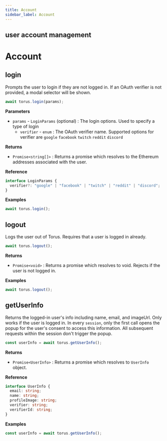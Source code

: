 ```yaml
---
title: Account
sidebar_label: Account
---
```


## user account management

# Account

## login

Prompts the user to login if they are not logged in. If an OAuth verifier is not
provided, a modal selector will be shown.

```javascript
await torus.login(params);
```

**Parameters**

- `params` - `LoginParams` \(optional\) : The login options. Used to specify a
  type of login
  - `verifier` - `enum` : The OAuth verifier name. Supported options for
    verifier are `google` `facebook` `twitch` `reddit` `discord`

**Returns**

- `Promise<string[]>` : Returns a promise which resolves to the Ethereum
  addresses associated with the user.

**Reference**

```typescript
interface LoginParams {
  verifier?: "google" | "facebook" | "twitch" | "reddit" | "discord";
}
```

**Examples**

```javascript
await torus.login();
```

## logout

Logs the user out of Torus. Requires that a user is logged in already.

```javascript
await torus.logout();
```

**Returns**

- `Promise<void>` : Returns a promise which resolves to void. Rejects if the
  user is not logged in.

**Examples**

```javascript
await torus.logout();
```

## getUserInfo

Returns the logged-in user's info including name, email, and imageUrl. Only
works if the user is logged in. In every `session`, only the first call opens
the popup for the user's consent to access this information. All subsequent
requests within the session don't trigger the popup.

```javascript
const userInfo = await torus.getUserInfo();
```

**Returns**

- `Promise<UserInfo>` : Returns a promise which resolves to `UserInfo` object.

**Reference**

```typescript
interface UserInfo {
  email: string;
  name: string;
  profileImage: string;
  verifier: string;
  verifierId: string;
}
```

**Examples**

```javascript
const userInfo = await torus.getUserInfo();
```
